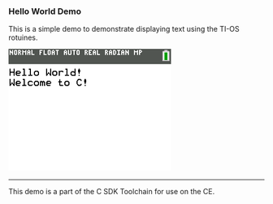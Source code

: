 ### Hello World Demo

This is a simple demo to demonstrate displaying text using the TI-OS rotuines.

![Screenshot](screenshot.png)

---

This demo is a part of the C SDK Toolchain for use on the CE.
